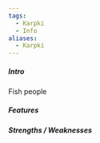 ```yaml
---
tags:
  - Karpki
  - Info
aliases:
  - Karpki
---
```

##### Intro

Fish people

##### Features


##### Strengths / Weaknesses


